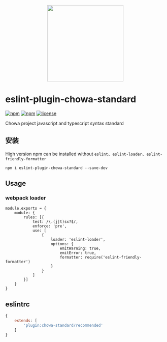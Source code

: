 <p align="center">
    <img src="http://upload.ouliu.net/i/20200108163318i47lq.png" width="240">
</p>

# eslint-plugin-chowa-standard

[![npm](https://img.shields.io/npm/v/eslint-plugin-chowa-standard.svg)](https://www.npmjs.com/package/eslint-plugin-chowa-standard)
[![npm](https://img.shields.io/npm/dm/eslint-plugin-chowa-standard.svg)](https://www.npmjs.com/package/eslint-plugin-chowa-standard)
[![license](https://img.shields.io/github/license/mashape/apistatus.svg?maxAge=2592000)](https://opensource.org/licenses/MIT)


Chowa project javascript and typescript syntax standard

## 安装

High version npm can be installed without `eslint`、`eslint-loader`、`eslint-friendly-formatter`

```
npm i eslint-plugin-chowa-standard --save-dev
```

## Usage

### webpack loader

```
module.exports = {
    module: {
        rules: [{
            test: /\.(j|t)sx?$/,
            enforce: 'pre',
            use: [
                {
                    loader: 'eslint-loader',
                    options: {
                        emitWarning: true,
                        emitError: true,
                        formatter: require('eslint-friendly-formatter')
                    }
                }
            ]
        }]
    }
}

```
## eslintrc

```js
{
    extends: [
        'plugin:chowa-standard/recommended'
    ]
}
```
